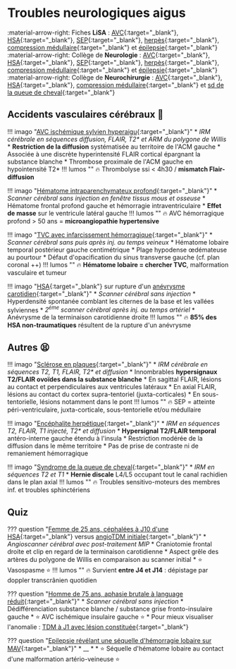 # Troubles neurologiques aigus

:material-arrow-right: Fiches **LiSA** : [AVC](https://livret.uness.fr/lisa/Accidents_vasculaires_c%C3%A9r%C3%A9braux){:target="_blank"}, [HSA](https://livret.uness.fr/lisa/H%C3%A9morragie_m%C3%A9ning%C3%A9e){:target="_blank"}, [SEP](https://livret.uness.fr/lisa/Scl%C3%A9rose_en_plaques){:target="_blank"}, [herpès](https://livret.uness.fr/lisa/Infections_%C3%A0_herp%C3%A8s_virus_du_sujet_immunocomp%C3%A9tent){:target="_blank"}, [compression médullaire](https://livret.uness.fr/lisa/Compression_m%C3%A9dullaire_non_traumatique_et_syndrome_de_la_queue_de_cheval){:target="_blank"} et [épilepsie](https://livret.uness.fr/lisa/%C3%89pilepsie_de_l%E2%80%99enfant_et_de_l%E2%80%99adulte){:target="_blank"}  
:material-arrow-right: Collège de **Neurologie** : [AVC](https://www.cen-neurologie.fr/fr/deuxi%C3%A8me-cycle/accidents-vasculaires-c%C3%A9r%C3%A9braux){:target="_blank"}, [HSA](https://www.cen-neurologie.fr/fr/deuxieme-cycle/hemorragie-meningee-non-traumatique){:target="_blank"}, [SEP](https://www.cen-neurologie.fr/fr/deuxi%C3%A8me-cycle/sclerose-plaques){:target="_blank"}, [herpès](https://www.cen-neurologie.fr/fr/deuxieme-cycle/infections-herpes-virus-du-sujet-immunocompetent-infections-vih){:target="_blank"}, [compression médullaire](https://www.cen-neurologie.fr/fr/deuxieme-cycle/compression-medullaire-non-traumatique-syndrome-queue-cheval){:target="_blank"} et [épilepsie](https://www.cen-neurologie.fr/fr/deuxi%C3%A8me-cycle/%C3%A9pilepsies-lenfant-ladulte){:target="_blank"}  
:material-arrow-right: Collège de **Neurochirurgie** : [AVC](https://campus.neurochirurgie.fr/article1788.html){:target="_blank"}, [HSA](https://campus.neurochirurgie.fr/article1789.html){:target="_blank"}, [compression médullaire](https://campus.neurochirurgie.fr/article1655.html){:target="_blank"} et [sd de la queue de cheval](https://campus.neurochirurgie.fr/article1656.html){:target="_blank"}


## Accidents vasculaires cérébraux :brain:

!!! imago "[AVC ischémique sylvien hyperaigu](https://radiopaedia.org/cases/159356/studies/130618?lang=gb#images){:target="_blank"}"
    * _IRM cérébrale en séquences diffusion, FLAIR, T2* et ARM du polygone de Willis_
    * **Restriction de la diffusion** systématisée au territoire de l'ACM gauche
    * Associée à une discrète hyperintensité FLAIR cortical épargnant la substance blanche
    * Thrombose proximale de l'ACM gauche en hypointensité T2*
    !!! lumos ""
        :fire: Thrombolyse ssi < 4h30 / **mismatch Flair-diffusion**

!!! imago "[Hématome intraparenchymateux profond](https://radiopaedia.org/cases/163699/studies/133261){:target="_blank"}"
    * _Scanner cérébral sans injection en fenêtre tissus mous et osseuse_
    * Hématome frontal profond gauche et hémorragie intraventriculaire
    * **Effet de masse** sur le ventricule latéral gauche
    !!! lumos ""
        :fire: AVC hémorragique profond > 50 ans = **microangiopathie hypertensive**

!!! imago "[TVC avec infarcissement hémorragique](https://radiopaedia.org/cases/90354/studies/107660){:target="_blank"}"
    * _Scanner cérébral sans puis après inj. au temps veineux_
    * Hématome lobaire temporal postérieur gauche centimétrique
    * Plage hypodense œdémateuse au pourtour
    * Défaut d'opacification du sinus transverse gauche (cf. plan coronal ++)
    !!! lumos ""
        :fire: **Hématome lobaire = chercher TVC**, malformation vasculaire et tumeur


!!! imago "[HSA](https://radiopaedia.org/cases/171613/studies/138721?lang=gb){:target="_blank"} sur rupture d'un [anévrysme carotidien](https://radiopaedia.org/cases/171613/studies/138727?lang=gb){:target="_blank"}"
    * _Scanner cérébral sans injection_
    * Hyperdensité spontanée comblant les citernes de la base et les vallées sylviennes
    * _2<sup>ème</sup> scanner cérébral après inj. au temps artériel_
    * Anévrysme de la terminaison carotidienne droite
    !!! lumos ""
        :fire: **85% des HSA non-traumatiques** résultent de la rupture d'un anévrysme


## Autres :tired_face:

!!! imago "[Sclérose en plaques](https://radiopaedia.org/cases/151929/studies/126018){:target="_blank"}"
    * _IRM cérébrale en séquences T2, T1, FLAIR, T2* et diffusion_
    * Innombrables **hypersignaux T2/FLAIR ovoïdes dans la substance blanche**
    * En sagittal FLAIR, lésions au contact et perpendiculaires aux ventricules latéraux 
    * En axial FLAIR, lésions au contact du cortex supra-tentoriel (juxta-corticales)
    * En sous-tentorielle, lésions notamment dans le pont
    !!! lumos ""
        :fire: SEP = atteinte péri-ventriculaire, juxta-corticale, sous-tentorielle et/ou médullaire

!!! imago "[Encéphalite herpétique](https://radiopaedia.org/cases/155123/studies/127901#images){:target="_blank"}"
    * _IRM en séquences T2, FLAIR, T1 injecté, T2* et diffusion_
    * **Hypersignal T2/FLAIR temporal** antéro-interne gauche étendu à l'insula
    * Restriction modérée de la diffusion dans le même territoire
    * Pas de prise de contraste ni de remaniement hémorragique

!!! imago "[Syndrome de la queue de cheval](https://radiopaedia.org/cases/153884/studies/127249){:target="_blank"}"
    * _IRM en séquences T2 et T1_
    * **Hernie discale** L4/L5 occupant tout le canal rachidien dans le plan axial
    !!! lumos ""
        :fire: Troubles sensitivo-moteurs des membres inf. et troubles sphinctériens


## Quiz

??? question "[Femme de 25 ans, céphalées à J10 d'une HSA](https://radiopaedia.org/cases/151794/studies/125889?lang=gb){:target="_blank"} versus [angioTDM initiale](https://radiopaedia.org/cases/151794/studies/125888?lang=gb){:target="_blank"}"
    * _Angioscanner cérébral avec post-traitement MIP_
    * Craniotomie frontal droite et clip en regard de la terminaison carotidienne
    * Aspect grêle des artères du polygone de Willis en comparaison au scanner initial
    * :star: Vasospasme :star:
    !!! lumos ""
        :fire: Survient **entre J4 et J14** : dépistage par doppler transcrânien quotidien

??? question "[Homme de 75 ans, aphasie brutale à language réduit](https://radiopaedia.org/cases/178057/studies/142941){:target="_blank"}"
    * _Scanner cérébral sans injection_
    * Dédifférenciation substance blanche / substance grise fronto-insulaire gauche
    * :star: AVC ischémique insulaire gauche :star:
    * Pour mieux visualiser l'anomalie : [TDM à J1 avec lésion constituée](https://radiopaedia.org/cases/178057/studies/142942?lang=gb){:target="_blank"}

??? question "[Epilepsie révélant une séquelle d'hémorragie lobaire sur MAV](https://radiopaedia.org/cases/179011/studies/143551){:target="_blank"}"
    * __
    *
    * :star: Séquelle d'hématome lobaire au contact d'une malformation artério-veineuse :star: